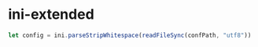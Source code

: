# ini-extended

````JavaScript
let config = ini.parseStripWhitespace(readFileSync(confPath, "utf8"))
````